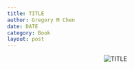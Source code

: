 ```yaml
---
title: TITLE
author: Gregory M Chen
date: DATE
category: Book
layout: post
---
```


<p style="text-align:center;"><img src="{{site.baseurl}}/assets/Graphics_v3.2/IMAGE_FILENAME" alt="TITLE" style="max-height: calc(100vh - 50px);"/></p>
